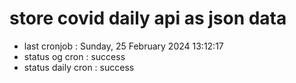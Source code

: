 # store covid daily api as json data

- last cronjob : Sunday, 25 February 2024 13:12:17
- status og cron : success
- status daily cron : success
      
      